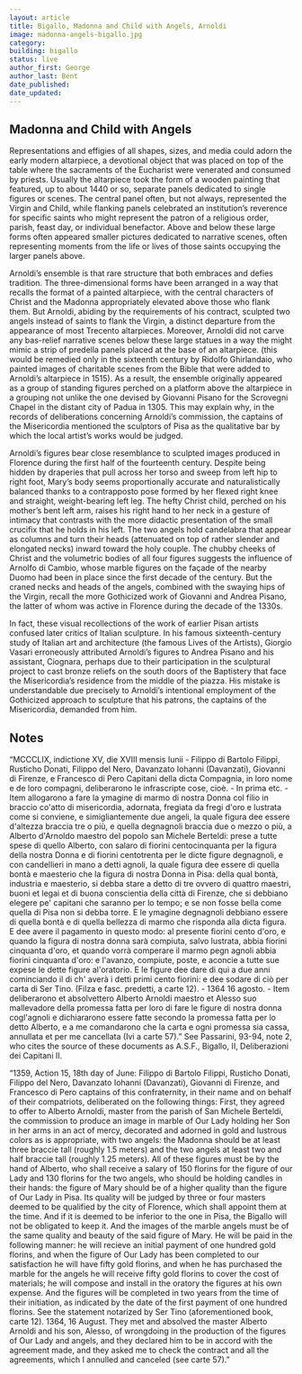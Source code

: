 ```yaml
---
layout: article
title: Bigallo, Madonna and Child with Angels, Arnoldi
image: madonna-angels-bigallo.jpg
category: 
building: bigallo
status: live
author_first: George 
author_last: Bent
date_published: 
date_updated:
---
```


## Madonna and Child with Angels

Representations and effigies of all shapes, sizes, and media could adorn the early modern altarpiece, a devotional object that was placed on top of the table where the sacraments of the Eucharist were venerated and consumed by priests. Usually the altarpiece took the form of a wooden painting that featured, up to about 1440 or so, separate panels dedicated to single figures or scenes. The central panel often, but not always, represented the Virgin and Child, while flanking panels celebrated an institution’s reverence for specific saints who might represent the patron of a religious order, parish, feast day, or individual benefactor. Above and below these large forms often appeared smaller pictures dedicated to narrative scenes, often representing moments from the life or lives of those saints occupying the larger panels above.

Arnoldi’s ensemble is that rare structure that both embraces and defies tradition. The three-dimensional forms have been arranged in a way that recalls the format of a painted altarpiece, with the central characters of Christ and the Madonna appropriately elevated above those who flank them. But Arnoldi, abiding by the requirements of his contract, sculpted two angels instead of saints to flank the Virgin, a distinct departure from the appearance of most Trecento altarpieces. Moreover, Arnoldi did not carve any bas-relief narrative scenes below these large statues in a way the might mimic a strip of predella panels placed at the base of an altarpiece. (this would be remedied only in the sixteenth century by Ridolfo Ghirlandaio, who painted images of charitable scenes from the Bible that were added to Arnoldi’s altarpiece in 1515). As a result, the ensemble originally appeared as a group of standing figures perched on a platform above the altarpiece in a grouping not unlike the one devised by Giovanni Pisano for the Scrovegni Chapel in the distant city of Padua in 1305. This may explain why, in the records of deliberations concerning Arnoldi’s commission, the captains of the Misericordia mentioned the sculptors of Pisa as the qualitative bar by which the local artist’s works would be judged.

Arnoldi’s figures bear close resemblance to sculpted images produced in Florence during the first half of the fourteenth century. Despite being hidden by draperies that pull across her torso and sweep from left hip to right foot, Mary’s body seems proportionally accurate and naturalistically balanced thanks to a contrapposto pose formed by her flexed right knee and straight, weight-bearing left leg. The hefty Christ child, perched on his mother’s bent left arm, raises his right hand to her neck in a gesture of intimacy that contrasts with the more didactic presentation of the small crucifix that he holds in his left. The two angels hold candelabra that appear as columns and turn their heads (attenuated on top of rather slender and elongated necks) inward toward the holy couple. The chubby cheeks of Christ and the volumetric bodies of all four figures suggests the influence of Arnolfo di Cambio, whose marble figures on the façade of the nearby Duomo had been in place since the first decade of the century. But the craned necks and heads of the angels, combined with the swaying hips of the Virgin, recall the more Gothicized work of Giovanni and Andrea Pisano, the latter of whom was active in Florence during the decade of the 1330s.

In fact, these visual recollections of the work of earlier Pisan artists confused later critics of Italian sculpture. In his famous sixteenth-century study of Italian art and architecture (the famous Lives of the Artists), Giorgio Vasari erroneously attributed Arnoldi’s figures to Andrea Pisano and his assistant, Ciognara, perhaps due to their participation in the sculptural project to cast bronze reliefs on the south doors of the Baptistery that face the Misericordia’s residence from the middle of the piazza. His mistake is understandable due precisely to Arnoldi’s intentional employment of the Gothicized approach to sculpture that his patrons, the captains of the Misericordia, demanded from him.

## Notes

“MCCCLIX, indictione XV, die XVIII mensis Iunii - Filippo di Bartolo Filippi, Rusticho Donati, Filippo del Nero, Davanzato Iohanni (Davanzati), Giovanni di Firenze, e Francesco di Pero Capitani della dicta Compagnia, in loro nome e de loro compagni, deliberarono le infrascripte cose, cioè. - In prima etc. - Item allogarono a fare la ymagine di marmo di nostra Donna col filio in braccio co'atto di misericordia, adornata, fregiata da fregi d'oro e lustrata come si conviene, e simigliantemente due angeli, la quale figura dee essere d'altezza braccia tre o più, e quella degnagnoli braccia due o mezzo o più, a Alberto d'Arnoldo maestro del popolo san Michele Berteldi: prese a tutte spese di quello Alberto, con salaro di fiorini centocinquanta per la figura della nostra Donna e di fiorini centotrenta per le dicte figure degnagnoli, e con candellieri in mano a detti agnoli, la quale figura dee essere di quella bontà e maesterio che la figura di nostra Donna in Pisa: della qual bontà, industria e maesterio, si debba stare a detto di tre ovvero di quattro maestri, buoni et legai et di buona conscientia della città di Firenze, che si debbiano elegere pe' capitani che saranno per lo tempo; e se non fosse bella come quella di Pisa non si debba torre. E le ymagine degnagnoli debbiano essere di quella bontà e di quella bellezza di marmo che risponda alla dicta figura. E dee avere il pagamento in questo modo: al presente fiorini cento d'oro, e quando la figura di nostra donna sarà compiuta, salvo lustrata, abbia fiorini cinquanta d'oro, et quando vorrà comperare il marmo pegn agnoli abbia fiorini cinquanta d'oro: e l'avanzo, compiute, poste, e aconcie a tutte sue expese le dette figure al'oratorio. E le figure dee dare di qui a due anni cominciando il di ch' averà i detti primi cento fiorini: e dee sodare di ciò per carta di Ser Tino. (Filza e fasc. predetti, a carte 12). - 1364 16 agosto. - Item deliberarono et absolvettero Alberto Arnoldi maestro et Alesso suo mallevadore della promessa fatta per loro di fare le figure di nostra donna cogl'agnoli e dichiararono essere fatte secondo la promessa fatta per lo detto Alberto, e a me comandarono che la carta e ogni promessa sia cassa, annullata et per me cancellata (Ivi a carte 57).” See Passarini, 93-94, note 2, who cites the source of these documents as A.S.F., Bigallo, II, Deliberazioni dei Capitani II.

“1359, Action 15, 18th day of June: Filippo di Bartolo Filippi, Rusticho Donati, Filippo del Nero, Davanzato Iohanni (Davanzati), Giovanni di Firenze, and Francesco di Pero captains of this confraternity, in their name and on behalf of their compatriots, deliberated on the following things: First, they agreed to offer to Alberto Arnoldi, master from the parish of San Michele Berteldi, the commission to produce an image in marble of Our Lady holding her Son in her arms in an act of mercy, decorated and adorned in gold and lustrous colors as is appropriate, with two angels: the Madonna should be at least three braccie tall (roughly 1.5 meters) and the two angels at least two and half braccie tall (roughly 1.25 meters). All of these figures must be by the hand of Alberto, who shall receive a salary of 150 florins for the figure of our Lady and 130 florins for the two angels, who should be holding candles in their hands: the figure of Mary should be of a higher quality than the figure of Our Lady in Pisa. Its quality will be judged by three or four masters deemed to be qualified by the city of Florence, which shall appoint them at the time. And if it is deemed to be inferior to the one in Pisa, the Bigallo will not be obligated to keep it. And the images of the marble angels must be of the same quality and beauty of the said figure of Mary. He will be paid in the following manner: he will recieve an initial payment of one hundred gold florins, and when the figure of Our Lady has been completed to our satisfaction he will have fifty gold florins, and when he has purchased the marble for the angels he will receive fifty gold florins to cover the cost of materials; he will compose and install in the oratory the figures at his own expense. And the figures will be completed in two years from the time of their initiation, as indicated by the date of the first payment of one hundred florins. See the statement notarized by Ser Tino (aforementioned book, carte 12).  1364, 16 August. They met and absolved the master Alberto Arnoldi and his son, Alesso, of wrongdoing in the production of the figures of Our Lady and angels, and they declared him to be in accord with the agreement made, and they asked me to check the contract and all the agreements, which I annulled and canceled (see carte 57).”
